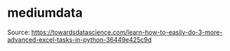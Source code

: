 # mediumdata
Source: https://towardsdatascience.com/learn-how-to-easily-do-3-more-advanced-excel-tasks-in-python-36449e425c9d